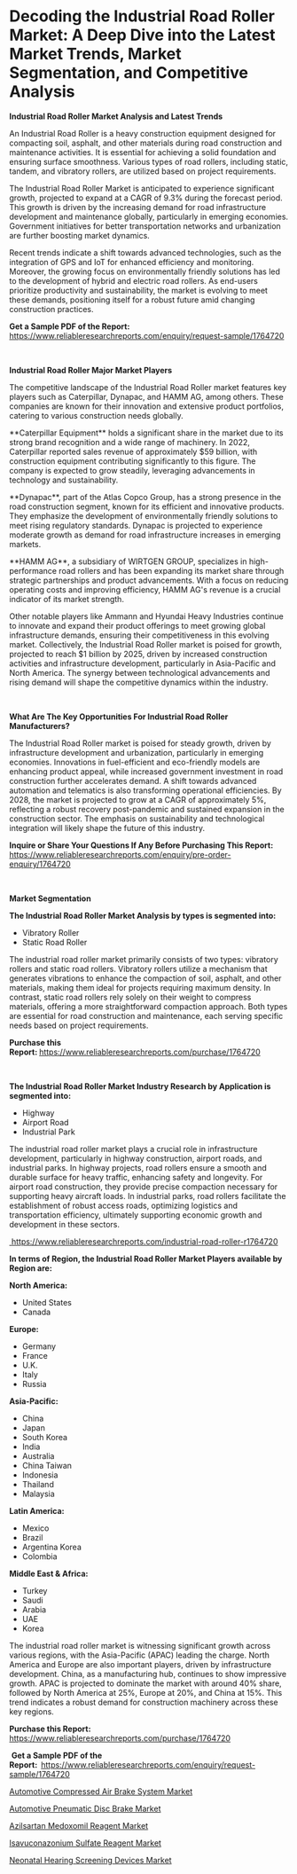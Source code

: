 <p><h1>Decoding the Industrial Road Roller Market: A Deep Dive into the Latest Market Trends, Market Segmentation, and Competitive Analysis</h1></p><p><strong>Industrial Road Roller Market Analysis and Latest Trends</strong></p>
<p><p>An Industrial Road Roller is a heavy construction equipment designed for compacting soil, asphalt, and other materials during road construction and maintenance activities. It is essential for achieving a solid foundation and ensuring surface smoothness. Various types of road rollers, including static, tandem, and vibratory rollers, are utilized based on project requirements.</p><p>The Industrial Road Roller Market is anticipated to experience significant growth, projected to expand at a CAGR of 9.3% during the forecast period. This growth is driven by the increasing demand for road infrastructure development and maintenance globally, particularly in emerging economies. Government initiatives for better transportation networks and urbanization are further boosting market dynamics. </p><p>Recent trends indicate a shift towards advanced technologies, such as the integration of GPS and IoT for enhanced efficiency and monitoring. Moreover, the growing focus on environmentally friendly solutions has led to the development of hybrid and electric road rollers. As end-users prioritize productivity and sustainability, the market is evolving to meet these demands, positioning itself for a robust future amid changing construction practices.</p></p>
<p><strong>Get a Sample PDF of the Report:&nbsp;</strong> <a href="https://www.reliableresearchreports.com/enquiry/request-sample/1764720?utm_campaign=37&utm_medium=2&utm_source=Github&utm_content=ia&utm_term=03112024&utm_id=industrial-road-roller">https://www.reliableresearchreports.com/enquiry/request-sample/1764720</a></p>
<p>&nbsp;</p>
<p><strong>Industrial Road Roller Major Market Players</strong></p>
<p><p>The competitive landscape of the Industrial Road Roller market features key players such as Caterpillar, Dynapac, and HAMM AG, among others. These companies are known for their innovation and extensive product portfolios, catering to various construction needs globally.</p><p>**Caterpillar Equipment** holds a significant share in the market due to its strong brand recognition and a wide range of machinery. In 2022, Caterpillar reported sales revenue of approximately $59 billion, with construction equipment contributing significantly to this figure. The company is expected to grow steadily, leveraging advancements in technology and sustainability.</p><p>**Dynapac**, part of the Atlas Copco Group, has a strong presence in the road construction segment, known for its efficient and innovative products. They emphasize the development of environmentally friendly solutions to meet rising regulatory standards. Dynapac is projected to experience moderate growth as demand for road infrastructure increases in emerging markets.</p><p>**HAMM AG**, a subsidiary of WIRTGEN GROUP, specializes in high-performance road rollers and has been expanding its market share through strategic partnerships and product advancements. With a focus on reducing operating costs and improving efficiency, HAMM AG's revenue is a crucial indicator of its market strength.</p><p>Other notable players like Ammann and Hyundai Heavy Industries continue to innovate and expand their product offerings to meet growing global infrastructure demands, ensuring their competitiveness in this evolving market. Collectively, the Industrial Road Roller market is poised for growth, projected to reach $1 billion by 2025, driven by increased construction activities and infrastructure development, particularly in Asia-Pacific and North America. The synergy between technological advancements and rising demand will shape the competitive dynamics within the industry.</p></p>
<p>&nbsp;</p>
<p><strong>What Are The Key Opportunities For Industrial Road Roller Manufacturers?</strong></p>
<p><p>The Industrial Road Roller market is poised for steady growth, driven by infrastructure development and urbanization, particularly in emerging economies. Innovations in fuel-efficient and eco-friendly models are enhancing product appeal, while increased government investment in road construction further accelerates demand. A shift towards advanced automation and telematics is also transforming operational efficiencies. By 2028, the market is projected to grow at a CAGR of approximately 5%, reflecting a robust recovery post-pandemic and sustained expansion in the construction sector. The emphasis on sustainability and technological integration will likely shape the future of this industry.</p></p>
<p><strong>Inquire or Share Your Questions If Any Before Purchasing This Report:</strong> <a href="https://www.reliableresearchreports.com/enquiry/pre-order-enquiry/1764720?utm_campaign=37&utm_medium=2&utm_source=Github&utm_content=ia&utm_term=03112024&utm_id=industrial-road-roller">https://www.reliableresearchreports.com/enquiry/pre-order-enquiry/1764720</a></p>
<p>&nbsp;</p>
<p><strong>Market Segmentation</strong></p>
<p><strong>The Industrial Road Roller Market Analysis by types is segmented into:</strong></p>
<p><ul><li>Vibratory Roller</li><li>Static Road Roller</li></ul></p>
<p><p>The industrial road roller market primarily consists of two types: vibratory rollers and static road rollers. Vibratory rollers utilize a mechanism that generates vibrations to enhance the compaction of soil, asphalt, and other materials, making them ideal for projects requiring maximum density. In contrast, static road rollers rely solely on their weight to compress materials, offering a more straightforward compaction approach. Both types are essential for road construction and maintenance, each serving specific needs based on project requirements.</p></p>
<p><strong>Purchase this Report:&nbsp;</strong><a href="https://www.reliableresearchreports.com/purchase/1764720?utm_campaign=37&utm_medium=2&utm_source=Github&utm_content=ia&utm_term=03112024&utm_id=industrial-road-roller">https://www.reliableresearchreports.com/purchase/1764720</a></p>
<p>&nbsp;</p>
<p><strong>The Industrial Road Roller Market Industry Research by Application is segmented into:</strong></p>
<p><ul><li>Highway</li><li>Airport Road</li><li>Industrial Park</li></ul></p>
<p><p>The industrial road roller market plays a crucial role in infrastructure development, particularly in highway construction, airport roads, and industrial parks. In highway projects, road rollers ensure a smooth and durable surface for heavy traffic, enhancing safety and longevity. For airport road construction, they provide precise compaction necessary for supporting heavy aircraft loads. In industrial parks, road rollers facilitate the establishment of robust access roads, optimizing logistics and transportation efficiency, ultimately supporting economic growth and development in these sectors.</p></p>
<p><a href="https://www.reliableresearchreports.com/industrial-road-roller-r1764720?utm_campaign=37&utm_medium=2&utm_source=Github&utm_content=ia&utm_term=03112024&utm_id=industrial-road-roller">&nbsp;https://www.reliableresearchreports.com/industrial-road-roller-r1764720</a></p>
<p><strong>In terms of Region, the Industrial Road Roller Market Players available by Region are:</strong></p>
<p>
    <p> <strong> North America: </strong>
        <ul>
            <li>United States</li>
            <li>Canada</li>
        </ul>
        </p> 
    <p> <strong> Europe: </strong>
        <ul>
            <li>Germany</li>
            <li>France</li>
            <li>U.K.</li>
            <li>Italy</li>
            <li>Russia</li>
        </ul>
        </p> 
    <p> <strong> Asia-Pacific: </strong>
        <ul>
            <li>China</li>
            <li>Japan</li>
            <li>South Korea</li>
            <li>India</li>
            <li>Australia</li>
            <li>China Taiwan</li>
            <li>Indonesia</li>
            <li>Thailand</li>
            <li>Malaysia</li>
        </ul>
        </p> 
    <p> <strong> Latin America: </strong>
        <ul>
            <li>Mexico</li>
            <li>Brazil</li>
            <li>Argentina Korea</li>
            <li>Colombia</li>
        </ul>
        </p> 
    <p> <strong> Middle East & Africa: </strong>
        <ul>
            <li>Turkey</li>
            <li>Saudi</li>
            <li>Arabia</li>
            <li>UAE</li>
            <li>Korea</li>
        </ul>
    </p>
    </p>
<p><p>The industrial road roller market is witnessing significant growth across various regions, with the Asia-Pacific (APAC) leading the charge. North America and Europe are also important players, driven by infrastructure development. China, as a manufacturing hub, continues to show impressive growth. APAC is projected to dominate the market with around 40% share, followed by North America at 25%, Europe at 20%, and China at 15%. This trend indicates a robust demand for construction machinery across these key regions.</p></p>
<p><strong>Purchase this Report: </strong><a href="https://www.reliableresearchreports.com/purchase/1764720?utm_campaign=37&utm_medium=2&utm_source=Github&utm_content=ia&utm_term=03112024&utm_id=industrial-road-roller">https://www.reliableresearchreports.com/purchase/1764720</a></p>
<p>&nbsp;<strong>Get a Sample PDF of the Report:&nbsp;&nbsp;</strong><a href="https://www.reliableresearchreports.com/enquiry/request-sample/1764720?utm_campaign=37&utm_medium=2&utm_source=Github&utm_content=ia&utm_term=03112024&utm_id=industrial-road-roller">https://www.reliableresearchreports.com/enquiry/request-sample/1764720</a></p>
<p><strong></strong></p>
<p><p><a href="https://github.com/ChristianClark406/Market-Research-Report-List-1/blob/main/automotive-compressed-air-brake-system-market.md?utm_campaign=37&utm_medium=2&utm_source=Github&utm_content=ia&utm_term=03112024&utm_id=industrial-road-roller">Automotive Compressed Air Brake System Market</a></p><p><a href="https://github.com/LacThu1/Market-Research-Report-List-1/blob/main/automotive-pneumatic-disc-brake-market.md?utm_campaign=37&utm_medium=2&utm_source=Github&utm_content=ia&utm_term=03112024&utm_id=industrial-road-roller">Automotive Pneumatic Disc Brake Market</a></p><p><a href="https://www.linkedin.com/pulse/azilsartan-medoxomil-reagent-market-size-share-analysis--lkilf?utm_campaign=37&utm_medium=2&utm_source=Github&utm_content=ia&utm_term=03112024&utm_id=industrial-road-roller">Azilsartan Medoxomil Reagent Market</a></p><p><a href="https://www.linkedin.com/pulse/isavuconazonium-sulfate-reagent-market-evolution-key-trends-regional-e1ccf?utm_campaign=37&utm_medium=2&utm_source=Github&utm_content=ia&utm_term=03112024&utm_id=industrial-road-roller">Isavuconazonium Sulfate Reagent Market</a></p><p><a href="https://issuu.com/reportprime-2/docs/neonatal-hearing-screening-devices-_bc37b1ab0e06af?utm_campaign=37&utm_medium=2&utm_source=Github&utm_content=ia&utm_term=03112024&utm_id=industrial-road-roller">Neonatal Hearing Screening Devices Market</a></p></p>